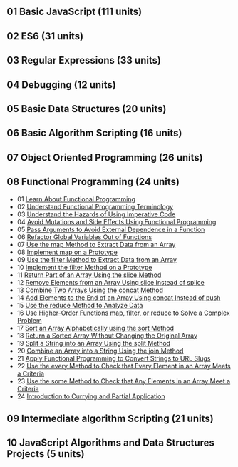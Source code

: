 ## 01 Basic JavaScript (111 units)

## 02 ES6 (31 units) 

## 03 Regular Expressions (33 units) 

## 04 Debugging (12 units)

## 05 Basic Data Structures (20 units)

## 06 Basic Algorithm Scripting (16 units)

## 07 Object Oriented Programming (26 units)

## 08 Functional Programming (24 units)
* 01 [Learn About Functional Programming](https://github.com/EO4wellness/T-I-L/blob/main/JavaScript/freecodecamp-exercises/08.FunctionalProgramming/01_learn-about-functional-programming.js)
* 02 [Understand Functional Programming Terminology](https://github.com/EO4wellness/T-I-L/blob/main/JavaScript/freecodecamp-exercises/08.FunctionalProgramming/02_understand-functional-programming-terminology.js)
* 03 [Understand the Hazards of Using Imperative Code](https://github.com/EO4wellness/T-I-L/blob/main/JavaScript/freecodecamp-exercises/08.FunctionalProgramming/03_understand-the-hazards-of-using-imperative-code.js)
* 04 [Avoid Mutations and Side Effects Using Functional Programming](#)
* 05 [Pass Arguments to Avoid External Dependence in a Function](#)
* 06 [Refactor Global Variables Out of Functions](#)
* 07 [Use the map Method to Extract Data from an Array](#)
* 08 [Implement map on a Prototype](#)
* 09 [Use the filter Method to Extract Data from an Array](#)
* 10 [Implement the filter Method on a Prototype](#)
* 11 [Return Part of an Array Using the slice Method](#)
* 12 [Remove Elements from an Array Using slice Instead of splice](#)
* 13 [Combine Two Arrays Using the concat Method](#)
* 14 [Add Elements to the End of an Array Using concat Instead of push](#)
* 15 [Use the reduce Method to Analyze Data](#)
* 16 [Use Higher-Order Functions map, filter, or reduce to Solve a Complex Problem](#)
* 17 [Sort an Array Alphabetically using the sort Method](#)
* 18 [Return a Sorted Array Without Changing the Original Array](#)
* 19 [Split a String into an Array Using the split Method](#)
* 20 [Combine an Array into a String Using the join Method](#)
* 21 [Apply Functional Programming to Convert Strings to URL Slugs](#)
* 22 [Use the every Method to Check that Every Element in an Array Meets a Criteria](#)
* 23 [Use the some Method to Check that Any Elements in an Array Meet a Criteria](#)
* 24 [Introduction to Currying and Partial Application](#)


## 09 Intermediate algorithm Scripting (21 units)

## 10 JavaScript Algorithms and Data Structures Projects (5 units) 


